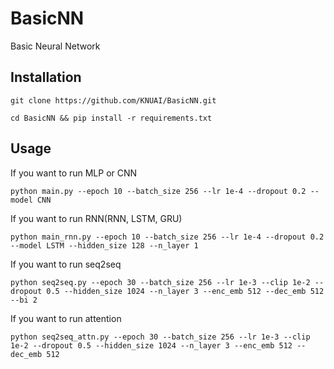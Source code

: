 # BasicNN
Basic Neural Network
## Installation
```
git clone https://github.com/KNUAI/BasicNN.git
```
```
cd BasicNN && pip install -r requirements.txt
```
## Usage
If you want to run MLP or CNN
```
python main.py --epoch 10 --batch_size 256 --lr 1e-4 --dropout 0.2 --model CNN
```
If you want to run RNN(RNN, LSTM, GRU)
```
python main_rnn.py --epoch 10 --batch_size 256 --lr 1e-4 --dropout 0.2 --model LSTM --hidden_size 128 --n_layer 1
```
If you want to run seq2seq
```
python seq2seq.py --epoch 30 --batch_size 256 --lr 1e-3 --clip 1e-2 --dropout 0.5 --hidden_size 1024 --n_layer 3 --enc_emb 512 --dec_emb 512 --bi 2
```
If you want to run attention
```
python seq2seq_attn.py --epoch 30 --batch_size 256 --lr 1e-3 --clip 1e-2 --dropout 0.5 --hidden_size 1024 --n_layer 3 --enc_emb 512 --dec_emb 512
```